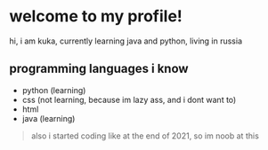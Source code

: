 # welcome to my profile!
hi, i am kuka, currently learning java and python, living in russia

## programming languages i know
- python (learning)
- css (not learning, because im lazy ass, and i dont want to)
- html
- java (learning)

> also i started coding like at the end of 2021, so im noob at this
